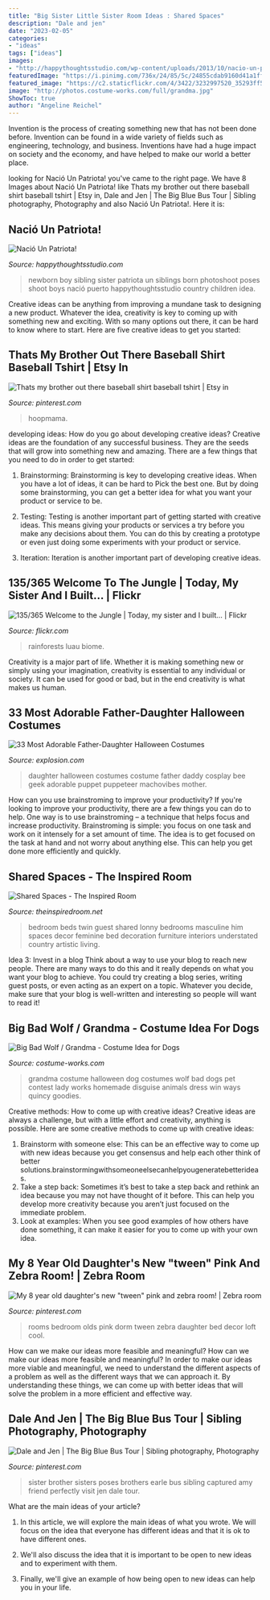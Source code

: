 ```yaml
---
title: "Big Sister Little Sister Room Ideas : Shared Spaces"
description: "Dale and jen"
date: "2023-02-05"
categories:
- "ideas"
tags: ["ideas"]
images:
- "http://happythoughtsstudio.com/wp-content/uploads/2013/10/nacio-un-patriota-009.jpg"
featuredImage: "https://i.pinimg.com/736x/24/85/5c/24855cdab9160d41a1ff5aa5fa5d3dc4--brother-sister-baby-sister.jpg"
featured_image: "https://c2.staticflickr.com/4/3422/3232997520_35293ff58c_b.jpg"
image: "http://photos.costume-works.com/full/grandma.jpg"
ShowToc: true
author: "Angeline Reichel"
---
```



Invention is the process of creating something new that has not been done before. Invention can be found in a wide variety of fields such as engineering, technology, and business. Inventions have had a huge impact on society and the economy, and have helped to make our world a better place.

	

		
looking for Nació Un Patriota! you've came to the right page. We have 8 Images about Nació Un Patriota! like Thats my brother out there baseball shirt baseball tshirt | Etsy in, Dale and Jen | The Big Blue Bus Tour | Sibling photography, Photography and also Nació Un Patriota!. Here it is:
		
    
## Nació Un Patriota!

<img loading=lazy src="http://happythoughtsstudio.com/wp-content/uploads/2013/10/nacio-un-patriota-009.jpg" onerror="this.onerror=null;this.src='https://tse1.mm.bing.net/th?id=OIP.pBAgq4UiUNJ2eVxpeIadxwHaK_&amp;pid=15.1';" alt="Nació Un Patriota!">

_Source: happythoughtsstudio.com_

>newborn boy sibling sister patriota un siblings born photoshoot poses shoot boys nació puerto happythoughtsstudio country children idea. 

	

Creative ideas can be anything from improving a mundane task to designing a new product. Whatever the idea, creativity is key to coming up with something new and exciting. With so many options out there, it can be hard to know where to start. Here are five creative ideas to get you started:

    
## Thats My Brother Out There Baseball Shirt Baseball Tshirt | Etsy In

<img loading=lazy src="https://i.pinimg.com/736x/83/99/51/839951563d0b6f4382ba45ffb2d04745.jpg" onerror="this.onerror=null;this.src='https://tse3.mm.bing.net/th?id=OIP.fHdo-cfwtOHDUUq0-qKXJQHaE8&amp;pid=15.1';" alt="Thats my brother out there baseball shirt baseball tshirt | Etsy in">

_Source: pinterest.com_

>hoopmama. 

	

developing ideas: How do you go about developing creative ideas?
Creative ideas are the foundation of any successful business. They are the seeds that will grow into something new and amazing. There are a few things that you need to do in order to get started:
1. Brainstorming: Brainstorming is key to developing creative ideas. When you have a lot of ideas, it can be hard to Pick the best one. But by doing some brainstorming, you can get a better idea for what you want your product or service to be.

2. Testing: Testing is another important part of getting started with creative ideas. This means giving your products or services a try before you make any decisions about them. You can do this by creating a prototype or even just doing some experiments with your product or service.

3. Iteration: Iteration is another important part of developing creative ideas.

    
## 135/365 Welcome To The Jungle | Today, My Sister And I Built… | Flickr

<img loading=lazy src="https://c2.staticflickr.com/4/3422/3232997520_35293ff58c_b.jpg" onerror="this.onerror=null;this.src='https://tse2.mm.bing.net/th?id=OIP.YA8ILS-9gWq1wkvjaHWnrQHaLI&amp;pid=15.1';" alt="135/365 Welcome to the Jungle | Today, my sister and I built… | Flickr">

_Source: flickr.com_

>rainforests luau biome. 

	

Creativity is a major part of life. Whether it is making something new or simply using your imagination, creativity is essential to any individual or society. It can be used for good or bad, but in the end creativity is what makes us human.

    
## 33 Most Adorable Father-Daughter Halloween Costumes

<img loading=lazy src="http://www.explosion.com/wp-content/uploads/2016/10/father-daughter-halloween-costumes-ideas-40-5805efbf3ae63__605.jpg" onerror="this.onerror=null;this.src='https://tse2.mm.bing.net/th?id=OIP.yG-5cUctDnmWNqjvU-pWWAHaLY&amp;pid=15.1';" alt="33 Most Adorable Father-Daughter Halloween Costumes">

_Source: explosion.com_

>daughter halloween costumes costume father daddy cosplay bee geek adorable puppet puppeteer machovibes mother. 

	

How can you use brainstroming to improve your productivity?
If you're looking to improve your productivity, there are a few things you can do to help. One way is to use brainstroming – a technique that helps focus and increase productivity. Brainstroming is simple: you focus on one task and work on it intensely for a set amount of time. The idea is to get focused on the task at hand and not worry about anything else. This can help you get done more efficiently and quickly.

    
## Shared Spaces - The Inspired Room

<img loading=lazy src="https://theinspiredroom.net/wp-content/uploads/2015/05/Shared-Bedroom-with-Twin-Beds-Lonny.jpg" onerror="this.onerror=null;this.src='https://tse1.mm.bing.net/th?id=OIP.3cof8KYx3cKFTmQHnC8UFQHaF7&amp;pid=15.1';" alt="Shared Spaces - The Inspired Room">

_Source: theinspiredroom.net_

>bedroom beds twin guest shared lonny bedrooms masculine him spaces decor feminine bed decoration furniture interiors understated country artistic living. 

	

Idea 3: Invest in a blog
Think about a way to use your blog to reach new people. There are many ways to do this and it really depends on what you want your blog to achieve. You could try creating a blog series, writing guest posts, or even acting as an expert on a topic. Whatever you decide, make sure that your blog is well-written and interesting so people will want to read it!

    
## Big Bad Wolf / Grandma - Costume Idea For Dogs

<img loading=lazy src="http://photos.costume-works.com/full/grandma.jpg" onerror="this.onerror=null;this.src='https://tse4.mm.bing.net/th?id=OIP.Flx9OBXo7t_e2r4oEEWxyAHaLH&amp;pid=15.1';" alt="Big Bad Wolf / Grandma - Costume Idea for Dogs">

_Source: costume-works.com_

>grandma costume halloween dog costumes wolf bad dogs pet contest lady works homemade disguise animals dress win ways quincy goodies. 

	

Creative methods: How to come up with creative ideas?
Creative ideas are always a challenge, but with a little effort and creativity, anything is possible. Here are some creative methods to come up with creative ideas:
1. Brainstorm with someone else: This can be an effective way to come up with new ideas because you get consensus and help each other think of better solutions.brainstormingwithsomeoneelsecanhelpyougeneratebetterideas.
2. Take a step back: Sometimes it’s best to take a step back and rethink an idea because you may not have thought of it before. This can help you develop more creativity because you aren’t just focused on the immediate problem.
3. Look at examples: When you see good examples of how others have done something, it can make it easier for you to come up with your own idea.

    
## My 8 Year Old Daughter&#039;s New &quot;tween&quot; Pink And Zebra Room! | Zebra Room

<img loading=lazy src="https://i.pinimg.com/736x/55/c8/02/55c802393fda46981277d28a9a9029c3--girls-bedroom-ideas--year-old-dorm-rooms.jpg" onerror="this.onerror=null;this.src='https://tse1.mm.bing.net/th?id=OIP.l43yd8q25CQfLCEtM_aywwHaJ3&amp;pid=15.1';" alt="My 8 year old daughter&#039;s new &quot;tween&quot; pink and zebra room! | Zebra room">

_Source: pinterest.com_

>rooms bedroom olds pink dorm tween zebra daughter bed decor loft cool. 

	

How can we make our ideas more feasible and meaningful?
How can we make our ideas more feasible and meaningful? In order to make our ideas more viable and meaningful, we need to understand the different aspects of a problem as well as the different ways that we can approach it. By understanding these things, we can come up with better ideas that will solve the problem in a more efficient and effective way.

    
## Dale And Jen | The Big Blue Bus Tour | Sibling Photography, Photography

<img loading=lazy src="https://i.pinimg.com/736x/24/85/5c/24855cdab9160d41a1ff5aa5fa5d3dc4--brother-sister-baby-sister.jpg" onerror="this.onerror=null;this.src='https://tse1.mm.bing.net/th?id=OIP.9NvLYWwRvk18F21ZC2mMOAHaE6&amp;pid=15.1';" alt="Dale and Jen | The Big Blue Bus Tour | Sibling photography, Photography">

_Source: pinterest.com_

>sister brother sisters poses brothers earle bus sibling captured amy friend perfectly visit jen dale tour. 

	

What are the main ideas of your article?
1. In this article, we will explore the main ideas of what you wrote. We will focus on the idea that everyone has different ideas and that it is ok to have different ones.
2. We'll also discuss the idea that it is important to be open to new ideas and to experiment with them.

3. Finally, we'll give an example of how being open to new ideas can help you in your life.

